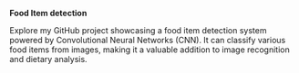 **Food Item detection**

Explore my GitHub project showcasing a food item detection system powered by Convolutional Neural Networks (CNN). It can classify various food items from images, making it a valuable addition to image recognition and dietary analysis.
